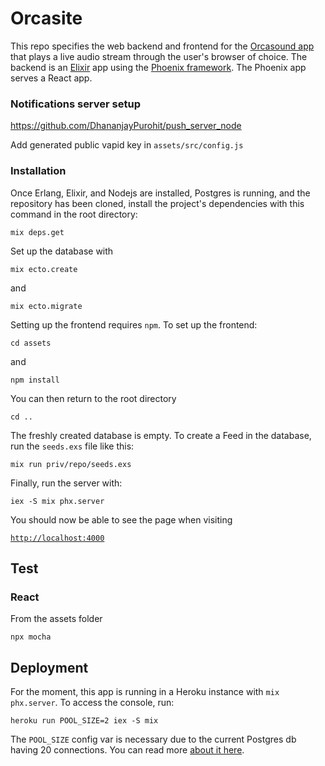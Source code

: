 # Orcasite

This repo specifies the web backend and frontend for the [Orcasound app](http://live.orcasound.net) that plays a live audio stream through the user's browser of choice. The backend is an [Elixir](https://elixir-lang.org/) app using the [Phoenix framework](https://phoenixframework.org/). The Phoenix app serves a React app.

### Notifications server setup

https://github.com/DhananjayPurohit/push_server_node

Add generated public vapid key in `assets/src/config.js`

### Installation

Once Erlang, Elixir, and Nodejs are installed, Postgres is running, and the repository has been cloned, install the project's dependencies with this command in the root directory:

`mix deps.get`

Set up the database with

`mix ecto.create`

and

`mix ecto.migrate`

Setting up the frontend requires `npm`. To set up the frontend:

`cd assets`

and

`npm install`

You can then return to the root directory

`cd ..`

The freshly created database is empty. To create a Feed in the database, run the `seeds.exs` file like this:

`mix run priv/repo/seeds.exs`

Finally, run the server with:

`iex -S mix phx.server`

You should now be able to see the page when visiting

[`http://localhost:4000`](http://localhost:4000)

## Test

### React

From the assets folder

`npx mocha`

## Deployment

For the moment, this app is running in a Heroku instance with `mix phx.server`. To access the console, run:

`heroku run POOL_SIZE=2 iex -S mix`

The `POOL_SIZE` config var is necessary due to the current Postgres db having 20 connections. You can read more [about it here](https://hexdocs.pm/phoenix/heroku.html#creating-environment-variables-in-heroku).
